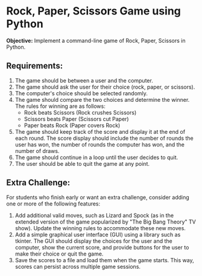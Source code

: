 # Rock, Paper, Scissors Game using Python
**Objective:** Implement a command-line game of Rock, Paper, Scissors in Python.

## **Requirements:**

1. The game should be between a user and the computer.
2. The game should ask the user for their choice (rock, paper, or scissors).
3. The computer's choice should be selected randomly.
4. The game should compare the two choices and determine the winner. The rules for winning are as follows:
    - Rock beats Scissors (Rock crushes Scissors)
    - Scissors beats Paper (Scissors cut Paper)
    - Paper beats Rock (Paper covers Rock)
5. The game should keep track of the score and display it at the end of each round. The score display should include the number of rounds the user has won, the number of rounds the computer has won, and the number of draws.
6. The game should continue in a loop until the user decides to quit.
7. The user should be able to quit the game at any point.

## **Extra Challenge:**

For students who finish early or want an extra challenge, consider adding one or more of the following features:

1. Add additional valid moves, such as Lizard and Spock (as in the extended version of the game popularized by "The Big Bang Theory" TV show). Update the winning rules to accommodate these new moves.
2. Add a simple graphical user interface (GUI) using a library such as tkinter. The GUI should display the choices for the user and the computer, show the current score, and provide buttons for the user to make their choice or quit the game.
3. Save the scores to a file and load them when the game starts. This way, scores can persist across multiple game sessions.

